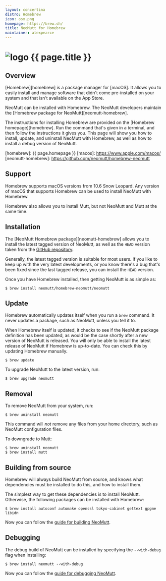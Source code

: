 ```yaml
---
layout: concertina
distro: Homebrew
icon: osx.png
homepage: https://brew.sh/
title: NeoMutt for Homebrew
maintainer: alexpearce
---
```


# ![logo](/images/distros/{{page.icon}}) {{ page.title }}

## Overview <a class="offset" id="overview"></a>

[Homebrew][homebrew] is a package manager for [macOS]. It allows you to easily
install and manage software that didn't come pre-installed on your system and
that isn't available on the App Store.

NeoMutt can be installed with Homebrew. The NeoMutt developers maintain the
[Homebrew package for NeoMutt][neomutt-homebrew].

The instructions for installing Homebrew are provided on the
[Homebrew homepage][homebrew]. Run the command that's given in a terminal, and
then follow the instructions it gives you. This page will show you how to
install, update, and uninstall NeoMutt with Homebrew, as well as how to install
a debug version of NeoMutt.

[homebrew]: {{ page.homepage }}
[macos]: https://www.apple.com/macos/
[neomutt-homebrew]: https://github.com/neomutt/homebrew-neomutt

## Support <a class="offset" id="support"></a>

Homebrew supports macOS versions from 10.6 Snow Leopard. Any version of macOS
that supports Homebrew can be used to install NeoMutt with Homebrew.

Homebrew also allows you to install Mutt, but not NeoMutt and Mutt at the same
time.

## Installation <a class="offset" id="install"></a>

The [NeoMutt Homebrew package][neomutt-homebrew] allows you to install the
latest tagged version of NeoMutt, as well as the `HEAD` version taken from the
[GitHub repository][neomutt-github].

Generally, the latest tagged version is suitable for most users. If you like to
keep up with the very latest developments, or you know there's a bug that's
been fixed since the last tagged release, you can install the `HEAD` version.

Once you have Homebrew installed, then getting NeoMutt is as simple as:

```shell
$ brew install neomutt/homebrew-neomutt/neomutt
```

[neomutt-github]: https://github.com/neomutt/neomutt

## Update <a class="offset" id="update"></a>

Homebrew automatically updates itself when you run a `brew` command. It never
updates a package, such as NeoMutt, unless you tell it to.

When Homebrew itself is updated, it checks to see if the NeoMutt package
definition has been updated, as would be the case shortly after a new version
of NeoMutt is released. You will only be able to install the latest release of
NeoMutt if Homebrew is up-to-date. You can check this by updating Homebrew
manually.

```shell
$ brew update
```

To upgrade NeoMutt to the latest version, run:

```shell
$ brew upgrade neomutt
```

## Removal <a class="offset" id="remove"></a>

To remove NeoMutt from your system, run:

```shell
$ brew uninstall neomutt
```

This command will _not_ remove any files from your home directory, such as
NeoMutt configuration files.

To downgrade to Mutt:

```shell
$ brew uninstall neomutt
$ brew install mutt
```

## Building from source <a class="offset" id="build"></a>

Homebrew will always build NeoMutt from source, and knows what dependencies
must be installed to do this, and how to install them.

The simplest way to get these dependencies is to install NeoMutt. Otherwise,
the following packages can be installed with Homebrew:

```shell
$ brew install autoconf automake openssl tokyo-cabinet gettext gpgme libidn
```

Now you can follow the [guide for building NeoMutt](/dev/build).

## Debugging <a class="offset" id="debug"></a>

The debug build of NeoMutt can be installed by specifying the `--with-debug`
flag when installing:

```shell
$ brew install neomutt --with-debug
```

Now you can follow the [guide for debugging NeoMutt](/dev/debug).

